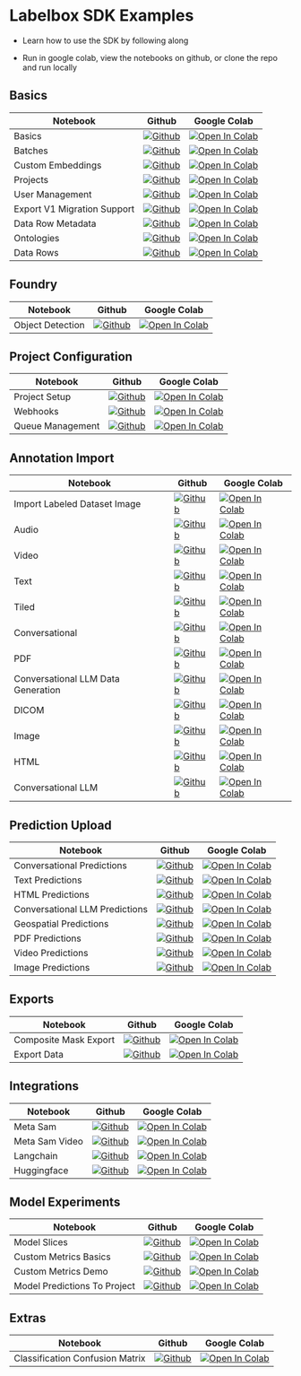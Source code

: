 
# Labelbox SDK Examples

- Learn how to use the SDK by following along

- Run in google colab, view the notebooks on github, or clone the repo and run locally

## Basics

| Notebook                    | Github                                                                                                                                                                                          | Google Colab                                                                                                                                                                                                   |
|-----------------------------|-------------------------------------------------------------------------------------------------------------------------------------------------------------------------------------------------|----------------------------------------------------------------------------------------------------------------------------------------------------------------------------------------------------------------|
| Basics                      | [![Github](https://img.shields.io/badge/GitHub-100000?logo=github&logoColor=white)](https://github.com/Labelbox/labelbox-python/tree/develop/examples/basics/basics.ipynb)                      | [![Open In Colab](https://colab.research.google.com/assets/colab-badge.svg)](https://colab.research.google.com/github/Labelbox/labelbox-python/blob/develop/examples/basics/basics.ipynb)                      |
| Batches                     | [![Github](https://img.shields.io/badge/GitHub-100000?logo=github&logoColor=white)](https://github.com/Labelbox/labelbox-python/tree/develop/examples/basics/batches.ipynb)                     | [![Open In Colab](https://colab.research.google.com/assets/colab-badge.svg)](https://colab.research.google.com/github/Labelbox/labelbox-python/blob/develop/examples/basics/batches.ipynb)                     |
| Custom Embeddings           | [![Github](https://img.shields.io/badge/GitHub-100000?logo=github&logoColor=white)](https://github.com/Labelbox/labelbox-python/tree/develop/examples/basics/custom_embeddings.ipynb)           | [![Open In Colab](https://colab.research.google.com/assets/colab-badge.svg)](https://colab.research.google.com/github/Labelbox/labelbox-python/blob/develop/examples/basics/custom_embeddings.ipynb)           |
| Projects                    | [![Github](https://img.shields.io/badge/GitHub-100000?logo=github&logoColor=white)](https://github.com/Labelbox/labelbox-python/tree/develop/examples/basics/projects.ipynb)                    | [![Open In Colab](https://colab.research.google.com/assets/colab-badge.svg)](https://colab.research.google.com/github/Labelbox/labelbox-python/blob/develop/examples/basics/projects.ipynb)                    |
| User Management             | [![Github](https://img.shields.io/badge/GitHub-100000?logo=github&logoColor=white)](https://github.com/Labelbox/labelbox-python/tree/develop/examples/basics/user_management.ipynb)             | [![Open In Colab](https://colab.research.google.com/assets/colab-badge.svg)](https://colab.research.google.com/github/Labelbox/labelbox-python/blob/develop/examples/basics/user_management.ipynb)             |
| Export V1 Migration Support | [![Github](https://img.shields.io/badge/GitHub-100000?logo=github&logoColor=white)](https://github.com/Labelbox/labelbox-python/tree/develop/examples/basics/export_v1_migration_support.ipynb) | [![Open In Colab](https://colab.research.google.com/assets/colab-badge.svg)](https://colab.research.google.com/github/Labelbox/labelbox-python/blob/develop/examples/basics/export_v1_migration_support.ipynb) |
| Data Row Metadata           | [![Github](https://img.shields.io/badge/GitHub-100000?logo=github&logoColor=white)](https://github.com/Labelbox/labelbox-python/tree/develop/examples/basics/data_row_metadata.ipynb)           | [![Open In Colab](https://colab.research.google.com/assets/colab-badge.svg)](https://colab.research.google.com/github/Labelbox/labelbox-python/blob/develop/examples/basics/data_row_metadata.ipynb)           |
| Ontologies                  | [![Github](https://img.shields.io/badge/GitHub-100000?logo=github&logoColor=white)](https://github.com/Labelbox/labelbox-python/tree/develop/examples/basics/ontologies.ipynb)                  | [![Open In Colab](https://colab.research.google.com/assets/colab-badge.svg)](https://colab.research.google.com/github/Labelbox/labelbox-python/blob/develop/examples/basics/ontologies.ipynb)                  |
| Data Rows                   | [![Github](https://img.shields.io/badge/GitHub-100000?logo=github&logoColor=white)](https://github.com/Labelbox/labelbox-python/tree/develop/examples/basics/data_rows.ipynb)                   | [![Open In Colab](https://colab.research.google.com/assets/colab-badge.svg)](https://colab.research.google.com/github/Labelbox/labelbox-python/blob/develop/examples/basics/data_rows.ipynb)                   |

## Foundry

| Notebook         | Github                                                                                                                                                                                | Google Colab                                                                                                                                                                                         |
|------------------|---------------------------------------------------------------------------------------------------------------------------------------------------------------------------------------|------------------------------------------------------------------------------------------------------------------------------------------------------------------------------------------------------|
| Object Detection | [![Github](https://img.shields.io/badge/GitHub-100000?logo=github&logoColor=white)](https://github.com/Labelbox/labelbox-python/tree/develop/examples/foundry/object_detection.ipynb) | [![Open In Colab](https://colab.research.google.com/assets/colab-badge.svg)](https://colab.research.google.com/github/Labelbox/labelbox-python/blob/develop/examples/foundry/object_detection.ipynb) |

## Project Configuration

| Notebook         | Github                                                                                                                                                                                              | Google Colab                                                                                                                                                                                                       |
|------------------|-----------------------------------------------------------------------------------------------------------------------------------------------------------------------------------------------------|--------------------------------------------------------------------------------------------------------------------------------------------------------------------------------------------------------------------|
| Project Setup    | [![Github](https://img.shields.io/badge/GitHub-100000?logo=github&logoColor=white)](https://github.com/Labelbox/labelbox-python/tree/develop/examples/project_configuration/project_setup.ipynb)    | [![Open In Colab](https://colab.research.google.com/assets/colab-badge.svg)](https://colab.research.google.com/github/Labelbox/labelbox-python/blob/develop/examples/project_configuration/project_setup.ipynb)    |
| Webhooks         | [![Github](https://img.shields.io/badge/GitHub-100000?logo=github&logoColor=white)](https://github.com/Labelbox/labelbox-python/tree/develop/examples/project_configuration/webhooks.ipynb)         | [![Open In Colab](https://colab.research.google.com/assets/colab-badge.svg)](https://colab.research.google.com/github/Labelbox/labelbox-python/blob/develop/examples/project_configuration/webhooks.ipynb)         |
| Queue Management | [![Github](https://img.shields.io/badge/GitHub-100000?logo=github&logoColor=white)](https://github.com/Labelbox/labelbox-python/tree/develop/examples/project_configuration/queue_management.ipynb) | [![Open In Colab](https://colab.research.google.com/assets/colab-badge.svg)](https://colab.research.google.com/github/Labelbox/labelbox-python/blob/develop/examples/project_configuration/queue_management.ipynb) |

## Annotation Import

| Notebook                           | Github                                                                                                                                                                                                            | Google Colab                                                                                                                                                                                                                     |
|------------------------------------|-------------------------------------------------------------------------------------------------------------------------------------------------------------------------------------------------------------------|----------------------------------------------------------------------------------------------------------------------------------------------------------------------------------------------------------------------------------|
| Import Labeled Dataset Image       | [![Github](https://img.shields.io/badge/GitHub-100000?logo=github&logoColor=white)](https://github.com/Labelbox/labelbox-python/tree/develop/examples/annotation_import/import_labeled_dataset_image.ipynb)       | [![Open In Colab](https://colab.research.google.com/assets/colab-badge.svg)](https://colab.research.google.com/github/Labelbox/labelbox-python/blob/develop/examples/annotation_import/import_labeled_dataset_image.ipynb)       |
| Audio                              | [![Github](https://img.shields.io/badge/GitHub-100000?logo=github&logoColor=white)](https://github.com/Labelbox/labelbox-python/tree/develop/examples/annotation_import/audio.ipynb)                              | [![Open In Colab](https://colab.research.google.com/assets/colab-badge.svg)](https://colab.research.google.com/github/Labelbox/labelbox-python/blob/develop/examples/annotation_import/audio.ipynb)                              |
| Video                              | [![Github](https://img.shields.io/badge/GitHub-100000?logo=github&logoColor=white)](https://github.com/Labelbox/labelbox-python/tree/develop/examples/annotation_import/video.ipynb)                              | [![Open In Colab](https://colab.research.google.com/assets/colab-badge.svg)](https://colab.research.google.com/github/Labelbox/labelbox-python/blob/develop/examples/annotation_import/video.ipynb)                              |
| Text                               | [![Github](https://img.shields.io/badge/GitHub-100000?logo=github&logoColor=white)](https://github.com/Labelbox/labelbox-python/tree/develop/examples/annotation_import/text.ipynb)                               | [![Open In Colab](https://colab.research.google.com/assets/colab-badge.svg)](https://colab.research.google.com/github/Labelbox/labelbox-python/blob/develop/examples/annotation_import/text.ipynb)                               |
| Tiled                              | [![Github](https://img.shields.io/badge/GitHub-100000?logo=github&logoColor=white)](https://github.com/Labelbox/labelbox-python/tree/develop/examples/annotation_import/tiled.ipynb)                              | [![Open In Colab](https://colab.research.google.com/assets/colab-badge.svg)](https://colab.research.google.com/github/Labelbox/labelbox-python/blob/develop/examples/annotation_import/tiled.ipynb)                              |
| Conversational                     | [![Github](https://img.shields.io/badge/GitHub-100000?logo=github&logoColor=white)](https://github.com/Labelbox/labelbox-python/tree/develop/examples/annotation_import/conversational.ipynb)                     | [![Open In Colab](https://colab.research.google.com/assets/colab-badge.svg)](https://colab.research.google.com/github/Labelbox/labelbox-python/blob/develop/examples/annotation_import/conversational.ipynb)                     |
| PDF                                | [![Github](https://img.shields.io/badge/GitHub-100000?logo=github&logoColor=white)](https://github.com/Labelbox/labelbox-python/tree/develop/examples/annotation_import/PDF.ipynb)                                | [![Open In Colab](https://colab.research.google.com/assets/colab-badge.svg)](https://colab.research.google.com/github/Labelbox/labelbox-python/blob/develop/examples/annotation_import/PDF.ipynb)                                |
| Conversational LLM Data Generation | [![Github](https://img.shields.io/badge/GitHub-100000?logo=github&logoColor=white)](https://github.com/Labelbox/labelbox-python/tree/develop/examples/annotation_import/conversational_LLM_data_generation.ipynb) | [![Open In Colab](https://colab.research.google.com/assets/colab-badge.svg)](https://colab.research.google.com/github/Labelbox/labelbox-python/blob/develop/examples/annotation_import/conversational_LLM_data_generation.ipynb) |
| DICOM                              | [![Github](https://img.shields.io/badge/GitHub-100000?logo=github&logoColor=white)](https://github.com/Labelbox/labelbox-python/tree/develop/examples/annotation_import/dicom.ipynb)                              | [![Open In Colab](https://colab.research.google.com/assets/colab-badge.svg)](https://colab.research.google.com/github/Labelbox/labelbox-python/blob/develop/examples/annotation_import/dicom.ipynb)                              |
| Image                              | [![Github](https://img.shields.io/badge/GitHub-100000?logo=github&logoColor=white)](https://github.com/Labelbox/labelbox-python/tree/develop/examples/annotation_import/image.ipynb)                              | [![Open In Colab](https://colab.research.google.com/assets/colab-badge.svg)](https://colab.research.google.com/github/Labelbox/labelbox-python/blob/develop/examples/annotation_import/image.ipynb)                              |
| HTML                               | [![Github](https://img.shields.io/badge/GitHub-100000?logo=github&logoColor=white)](https://github.com/Labelbox/labelbox-python/tree/develop/examples/annotation_import/html.ipynb)                               | [![Open In Colab](https://colab.research.google.com/assets/colab-badge.svg)](https://colab.research.google.com/github/Labelbox/labelbox-python/blob/develop/examples/annotation_import/html.ipynb)                               |
| Conversational LLM                 | [![Github](https://img.shields.io/badge/GitHub-100000?logo=github&logoColor=white)](https://github.com/Labelbox/labelbox-python/tree/develop/examples/annotation_import/conversational_LLM.ipynb)                 | [![Open In Colab](https://colab.research.google.com/assets/colab-badge.svg)](https://colab.research.google.com/github/Labelbox/labelbox-python/blob/develop/examples/annotation_import/conversational_LLM.ipynb)                 |

## Prediction Upload

| Notebook                       | Github                                                                                                                                                                                                        | Google Colab                                                                                                                                                                                                                 |
|--------------------------------|---------------------------------------------------------------------------------------------------------------------------------------------------------------------------------------------------------------|------------------------------------------------------------------------------------------------------------------------------------------------------------------------------------------------------------------------------|
| Conversational Predictions     | [![Github](https://img.shields.io/badge/GitHub-100000?logo=github&logoColor=white)](https://github.com/Labelbox/labelbox-python/tree/develop/examples/prediction_upload/conversational_predictions.ipynb)     | [![Open In Colab](https://colab.research.google.com/assets/colab-badge.svg)](https://colab.research.google.com/github/Labelbox/labelbox-python/blob/develop/examples/prediction_upload/conversational_predictions.ipynb)     |
| Text Predictions               | [![Github](https://img.shields.io/badge/GitHub-100000?logo=github&logoColor=white)](https://github.com/Labelbox/labelbox-python/tree/develop/examples/prediction_upload/text_predictions.ipynb)               | [![Open In Colab](https://colab.research.google.com/assets/colab-badge.svg)](https://colab.research.google.com/github/Labelbox/labelbox-python/blob/develop/examples/prediction_upload/text_predictions.ipynb)               |
| HTML Predictions               | [![Github](https://img.shields.io/badge/GitHub-100000?logo=github&logoColor=white)](https://github.com/Labelbox/labelbox-python/tree/develop/examples/prediction_upload/html_predictions.ipynb)               | [![Open In Colab](https://colab.research.google.com/assets/colab-badge.svg)](https://colab.research.google.com/github/Labelbox/labelbox-python/blob/develop/examples/prediction_upload/html_predictions.ipynb)               |
| Conversational LLM Predictions | [![Github](https://img.shields.io/badge/GitHub-100000?logo=github&logoColor=white)](https://github.com/Labelbox/labelbox-python/tree/develop/examples/prediction_upload/conversational_LLM_predictions.ipynb) | [![Open In Colab](https://colab.research.google.com/assets/colab-badge.svg)](https://colab.research.google.com/github/Labelbox/labelbox-python/blob/develop/examples/prediction_upload/conversational_LLM_predictions.ipynb) |
| Geospatial Predictions         | [![Github](https://img.shields.io/badge/GitHub-100000?logo=github&logoColor=white)](https://github.com/Labelbox/labelbox-python/tree/develop/examples/prediction_upload/geospatial_predictions.ipynb)         | [![Open In Colab](https://colab.research.google.com/assets/colab-badge.svg)](https://colab.research.google.com/github/Labelbox/labelbox-python/blob/develop/examples/prediction_upload/geospatial_predictions.ipynb)         |
| PDF Predictions                | [![Github](https://img.shields.io/badge/GitHub-100000?logo=github&logoColor=white)](https://github.com/Labelbox/labelbox-python/tree/develop/examples/prediction_upload/pdf_predictions.ipynb)                | [![Open In Colab](https://colab.research.google.com/assets/colab-badge.svg)](https://colab.research.google.com/github/Labelbox/labelbox-python/blob/develop/examples/prediction_upload/pdf_predictions.ipynb)                |
| Video Predictions              | [![Github](https://img.shields.io/badge/GitHub-100000?logo=github&logoColor=white)](https://github.com/Labelbox/labelbox-python/tree/develop/examples/prediction_upload/video_predictions.ipynb)              | [![Open In Colab](https://colab.research.google.com/assets/colab-badge.svg)](https://colab.research.google.com/github/Labelbox/labelbox-python/blob/develop/examples/prediction_upload/video_predictions.ipynb)              |
| Image Predictions              | [![Github](https://img.shields.io/badge/GitHub-100000?logo=github&logoColor=white)](https://github.com/Labelbox/labelbox-python/tree/develop/examples/prediction_upload/image_predictions.ipynb)              | [![Open In Colab](https://colab.research.google.com/assets/colab-badge.svg)](https://colab.research.google.com/github/Labelbox/labelbox-python/blob/develop/examples/prediction_upload/image_predictions.ipynb)              |

## Exports

| Notebook              | Github                                                                                                                                                                                     | Google Colab                                                                                                                                                                                              |
|-----------------------|--------------------------------------------------------------------------------------------------------------------------------------------------------------------------------------------|-----------------------------------------------------------------------------------------------------------------------------------------------------------------------------------------------------------|
| Composite Mask Export | [![Github](https://img.shields.io/badge/GitHub-100000?logo=github&logoColor=white)](https://github.com/Labelbox/labelbox-python/tree/develop/examples/exports/composite_mask_export.ipynb) | [![Open In Colab](https://colab.research.google.com/assets/colab-badge.svg)](https://colab.research.google.com/github/Labelbox/labelbox-python/blob/develop/examples/exports/composite_mask_export.ipynb) |
| Export Data           | [![Github](https://img.shields.io/badge/GitHub-100000?logo=github&logoColor=white)](https://github.com/Labelbox/labelbox-python/tree/develop/examples/exports/export_data.ipynb)           | [![Open In Colab](https://colab.research.google.com/assets/colab-badge.svg)](https://colab.research.google.com/github/Labelbox/labelbox-python/blob/develop/examples/exports/export_data.ipynb)           |

## Integrations

| Notebook       | Github                                                                                                                                                                                            | Google Colab                                                                                                                                                                                                     |
|----------------|---------------------------------------------------------------------------------------------------------------------------------------------------------------------------------------------------|------------------------------------------------------------------------------------------------------------------------------------------------------------------------------------------------------------------|
| Meta Sam       | [![Github](https://img.shields.io/badge/GitHub-100000?logo=github&logoColor=white)](https://github.com/Labelbox/labelbox-python/tree/develop/examples/integrations/sam/meta_sam.ipynb)            | [![Open In Colab](https://colab.research.google.com/assets/colab-badge.svg)](https://colab.research.google.com/github/Labelbox/labelbox-python/blob/develop/examples/integrations/sam/meta_sam.ipynb)            |
| Meta Sam Video | [![Github](https://img.shields.io/badge/GitHub-100000?logo=github&logoColor=white)](https://github.com/Labelbox/labelbox-python/tree/develop/examples/integrations/sam/meta_sam_video.ipynb)      | [![Open In Colab](https://colab.research.google.com/assets/colab-badge.svg)](https://colab.research.google.com/github/Labelbox/labelbox-python/blob/develop/examples/integrations/sam/meta_sam_video.ipynb)      |
| Langchain      | [![Github](https://img.shields.io/badge/GitHub-100000?logo=github&logoColor=white)](https://github.com/Labelbox/labelbox-python/tree/develop/examples/integrations/langchain/langchain.ipynb)     | [![Open In Colab](https://colab.research.google.com/assets/colab-badge.svg)](https://colab.research.google.com/github/Labelbox/labelbox-python/blob/develop/examples/integrations/langchain/langchain.ipynb)     |
| Huggingface    | [![Github](https://img.shields.io/badge/GitHub-100000?logo=github&logoColor=white)](https://github.com/Labelbox/labelbox-python/tree/develop/examples/integrations/huggingface/huggingface.ipynb) | [![Open In Colab](https://colab.research.google.com/assets/colab-badge.svg)](https://colab.research.google.com/github/Labelbox/labelbox-python/blob/develop/examples/integrations/huggingface/huggingface.ipynb) |

## Model Experiments

| Notebook                     | Github                                                                                                                                                                                                      | Google Colab                                                                                                                                                                                                               |
|------------------------------|-------------------------------------------------------------------------------------------------------------------------------------------------------------------------------------------------------------|----------------------------------------------------------------------------------------------------------------------------------------------------------------------------------------------------------------------------|
| Model Slices                 | [![Github](https://img.shields.io/badge/GitHub-100000?logo=github&logoColor=white)](https://github.com/Labelbox/labelbox-python/tree/develop/examples/model_experiments/model_slices.ipynb)                 | [![Open In Colab](https://colab.research.google.com/assets/colab-badge.svg)](https://colab.research.google.com/github/Labelbox/labelbox-python/blob/develop/examples/model_experiments/model_slices.ipynb)                 |
| Custom Metrics Basics        | [![Github](https://img.shields.io/badge/GitHub-100000?logo=github&logoColor=white)](https://github.com/Labelbox/labelbox-python/tree/develop/examples/model_experiments/custom_metrics_basics.ipynb)        | [![Open In Colab](https://colab.research.google.com/assets/colab-badge.svg)](https://colab.research.google.com/github/Labelbox/labelbox-python/blob/develop/examples/model_experiments/custom_metrics_basics.ipynb)        |
| Custom Metrics Demo          | [![Github](https://img.shields.io/badge/GitHub-100000?logo=github&logoColor=white)](https://github.com/Labelbox/labelbox-python/tree/develop/examples/model_experiments/custom_metrics_demo.ipynb)          | [![Open In Colab](https://colab.research.google.com/assets/colab-badge.svg)](https://colab.research.google.com/github/Labelbox/labelbox-python/blob/develop/examples/model_experiments/custom_metrics_demo.ipynb)          |
| Model Predictions To Project | [![Github](https://img.shields.io/badge/GitHub-100000?logo=github&logoColor=white)](https://github.com/Labelbox/labelbox-python/tree/develop/examples/model_experiments/model_predictions_to_project.ipynb) | [![Open In Colab](https://colab.research.google.com/assets/colab-badge.svg)](https://colab.research.google.com/github/Labelbox/labelbox-python/blob/develop/examples/model_experiments/model_predictions_to_project.ipynb) |

## Extras

| Notebook                        | Github                                                                                                                                                                                              | Google Colab                                                                                                                                                                                                       |
|---------------------------------|-----------------------------------------------------------------------------------------------------------------------------------------------------------------------------------------------------|--------------------------------------------------------------------------------------------------------------------------------------------------------------------------------------------------------------------|
| Classification Confusion Matrix | [![Github](https://img.shields.io/badge/GitHub-100000?logo=github&logoColor=white)](https://github.com/Labelbox/labelbox-python/tree/develop/examples/extras/classification_confusion_matrix.ipynb) | [![Open In Colab](https://colab.research.google.com/assets/colab-badge.svg)](https://colab.research.google.com/github/Labelbox/labelbox-python/blob/develop/examples/extras/classification_confusion_matrix.ipynb) |

